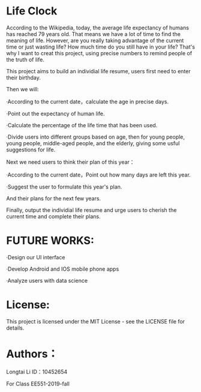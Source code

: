 # Life Clock

According to the Wikipedia, today, the average life expectancy of humans has reached 79 years old. That means we have a lot of time to find the meaning of life. However, are you really taking advantage of the current time or just wasting life? How much time do you still have in your life? That's why I want to creat this project, using precise numbers to remind people of the truth of life.

This project aims to build an individial life resume, users first need to enter their birthday.

Then we will:

  ·According to the current date，calculate the age in precise days.

  ·Point out the expectancy of human life.

  ·Calculate the percentage of the life time that has been used.

  ·Divide users into different groups based on age, then for young people, young people, middle-aged people, 
   and the elderly, giving some usful suggestions for life.

Next we need users to think their plan of this year：

  ·According to the current date，Point out how many days are left this year.

  ·Suggest the user to formulate this year's plan.

And their plans for the next few years.

Finally, output the individial life resume and urge users to cherish the current time and complete their plans.

# FUTURE WORKS:

  ·Design our UI interface
  
  ·Develop Android and IOS mobile phone apps
  
  ·Analyze users with data science
  
# License:

This project is licensed under the MIT License - see the LICENSE file for details.

# Authors：

Longtai Li
ID：10452654

For Class EE551-2019-fall
  



